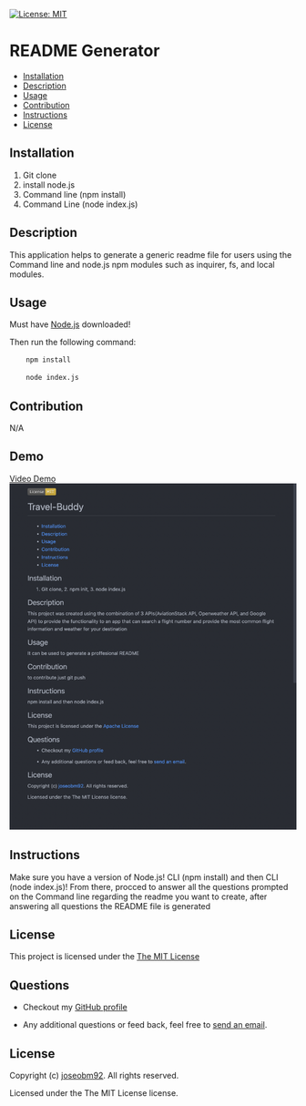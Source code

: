  [![License: MIT](https://img.shields.io/badge/License-MIT-yellow.svg)](https://opensource.org/licenses/MIT)
  # README Generator
 
  * [Installation](#installation)
  * [Description](#description)
  * [Usage](#usage)
  * [Contribution](#contribution)
  * [Instructions](#instructions)
  * [License](#license)
      
  ## Installation

  1. Git clone 
  2. install node.js 
  3. Command line (npm install) 
  4. Command Line (node index.js)

  ## Description
  This application helps to generate a generic readme file  for users using the Command line and node.js npm modules such as inquirer, fs, and local modules.
  ## Usage
  Must have [Node.js](https://nodejs.org/en/) downloaded!

  Then run the following command:
```sh 
    npm install
``` 
```sh 
    node index.js
```

  ## Contribution
  N/A
  ## Demo
 [Video Demo](https://drive.google.com/file/d/14-cBH5189YDlhKDRTZfTNlejH1iBkB5H/view)
 ![alt text](./Develop/images/Sample%20from%20README%20genrator.png)

  ## Instructions
  Make sure you have a version of Node.js!
  CLI (npm install) and then CLI (node index.js)! From there, procced to answer all the questions prompted on the Command line regarding the readme you want to create, after answering all questions the README file is generated
  ## License
  This project is licensed under the [The MIT License](https://opensource.org/licenses/MIT)
      
  ## Questions
  * Checkout my [GitHub profile](https://github.com/joseobm92)
  
  * Any additional questions or feed back, feel free to [send an email](mailto:joseobm92@gmail.com). 
  ## License
  Copyright (c) [ joseobm92](https://github.com/joseobm92). All rights reserved.
  
  Licensed under the The MIT License license.